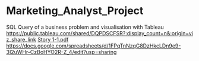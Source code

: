 # Marketing_Analyst_Project
SQL Query of a business problem and visualisation with Tableau
https://public.tableau.com/shared/DQPDSCFSR?:display_count=n&:origin=viz_share_link
[Story 1-1.pdf](https://github.com/philipp96h/Marketing_Analyst_Project/files/12164574/Story.1-1.pdf)
https://docs.google.com/spreadsheets/d/1FPqTnNzqG8DzHkcLDn9e9-3I2uWHr-CzBoHYO2R-Z_4/edit?usp=sharing
